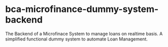 # bca-microfinance-dummy-system-backend
The Backend of a Microfinace System to manage loans on realtime basis. A simplified functional dummy system to automate Loan Management.
